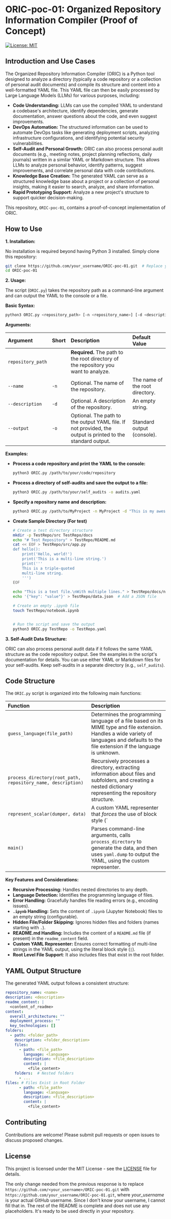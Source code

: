 # ORIC-poc-01: Organized Repository Information Compiler (Proof of Concept)

[![License: MIT](https://img.shields.io/badge/License-MIT-yellow.svg)](https://opensource.org/licenses/MIT)

## Introduction and Use Cases

The Organized Repository Information Compiler (ORIC) is a Python tool designed to analyze a directory (typically a code repository or a collection of personal audit documents) and compile its structure and content into a well-formatted YAML file. This YAML file can then be easily processed by Large Language Models (LLMs) for various purposes, including:

*   **Code Understanding:**  LLMs can use the compiled YAML to understand a codebase's architecture, identify dependencies, generate documentation, answer questions about the code, and even suggest improvements.
*   **DevOps Automation:**  The structured information can be used to automate DevOps tasks like generating deployment scripts, analyzing infrastructure configurations, and identifying potential security vulnerabilities.
*   **Self-Audit and Personal Growth:**  ORIC can also process personal audit documents (e.g., meeting notes, project planning reflections, daily journals) written in a similar YAML or Markdown structure.  This allows LLMs to analyze personal behavior, identify patterns, suggest improvements, and correlate personal data with code contributions.
*   **Knowledge Base Creation:** The generated YAML can serve as a structured knowledge base about a project or a collection of personal insights, making it easier to search, analyze, and share information.
*   **Rapid Prototyping Support:** Analyze a new project's structure to support quicker decision-making.

This repository, `ORIC-poc-01`, contains a proof-of-concept implementation of ORIC.

## How to Use

**1. Installation:**

No installation is required beyond having Python 3 installed. Simply clone this repository:

```bash
git clone https://github.com/your_username/ORIC-poc-01.git  # Replace your_username with your actual GitHub username
cd ORIC-poc-01
```

**2. Usage:**

The script (`ORIC.py`) takes the repository path as a command-line argument and can output the YAML to the console or a file.

**Basic Syntax:**

```bash
python3 ORIC.py <repository_path> [-n <repository_name>] [-d <description>] [-o <output_file>]
```

**Arguments:**

| Argument           | Short | Description                                                                                               | Default Value                   |
| :----------------- | :---- | :-------------------------------------------------------------------------------------------------------- | :------------------------------ |
| `repository_path`  |       | **Required.** The path to the root directory of the repository you want to analyze.                             |                                 |
| `--name`           | `-n`  | Optional.  The name of the repository.                                                                  | The name of the root directory. |
| `--description`    | `-d`  | Optional. A description of the repository.                                                                | An empty string.                |
| `--output`         | `-o`  | Optional. The path to the output YAML file. If not provided, the output is printed to the standard output. | Standard output (console).    |

**Examples:**

*   **Process a code repository and print the YAML to the console:**

    ```bash
    python3 ORIC.py /path/to/your/code/repository
    ```

*   **Process a directory of self-audits and save the output to a file:**

    ```bash
    python3 ORIC.py /path/to/your/self_audits -o audits.yaml
    ```

*   **Specify a repository name and description:**

    ```bash
    python3 ORIC.py /path/to/MyProject -n MyProject -d "This is my awesome project." -o my_project.yaml
    ```
*   **Create Sample Directory (For test)**
    ```bash
    # Create a test directory structure
    mkdir -p TestRepo/src TestRepo/docs
    echo "# Test Repository" > TestRepo/README.md
    cat << EOF > TestRepo/src/app.py
    def hello():
        print('Hello, world!')
        print('This is a multi-line string.')
        print('''
        This is a triple-quoted
        multi-line string.
        ''')
    EOF

    echo "This is a text file.\nWith multiple lines." > TestRepo/docs/notes.txt
    echo '{"key": "value"}' > TestRepo/data.json  # Add a JSON file

    # Create an empty .ipynb file
    touch TestRepo/notebook.ipynb


    # Run the script and save the output
    python3 ORIC.py TestRepo -o TestRepo.yaml
    ```

**3.  Self-Audit Data Structure:**

ORIC can also process personal audit data if it follows the same YAML structure as the code repository output. See the examples in the script's documentation for details.  You can use either YAML or Markdown files for your self-audits.  Keep self-audits in a separate directory (e.g., `self_audits`).

## Code Structure

The `ORIC.py` script is organized into the following main functions:

| Function             | Description                                                                                                                                                                                  |
| :------------------- | :------------------------------------------------------------------------------------------------------------------------------------------------------------------------------------------- |
| `guess_language(file_path)` | Determines the programming language of a file based on its MIME type and file extension.  Handles a wide variety of languages and defaults to the file extension if the language is unknown. |
| `process_directory(root_path, repository_name, description)` | Recursively processes a directory, extracting information about files and subfolders, and creating a nested dictionary representing the repository structure.                                   |
| `represent_scalar(dumper, data)` | A custom YAML representer that *forces* the use of block style (`|`) for multi-line strings, ensuring correct formatting of file content in the YAML output.                           |
| `main()`             | Parses command-line arguments, calls `process_directory` to generate the data, and then uses `yaml.dump` to output the YAML, using the custom representer.                                     |

**Key Features and Considerations:**

*   **Recursive Processing:**  Handles nested directories to any depth.
*   **Language Detection:**  Identifies the programming language of files.
*   **Error Handling:**  Gracefully handles file reading errors (e.g., encoding issues).
*   **`.ipynb` Handling:**  Sets the content of `.ipynb` (Jupyter Notebook) files to an empty string (configurable).
*   **Hidden File/Folder Skipping:** Ignores hidden files and folders (names starting with `.`).
*   **README.md Handling:** Includes the content of a `README.md` file (if present) in the `readme_content` field.
*   **Custom YAML Representer:**  Ensures correct formatting of multi-line strings in the YAML output, using the literal block style (`|`).
* **Root Level File Support**: It also includes files that exist in the root folder.

## YAML Output Structure

The generated YAML output follows a consistent structure:

```yaml
repository_name: <name>
description: <description>
readme_content: |
  <content_of_readme>
context:
  overall_architecture: ""
  deployment_process: ""
  key_technologies: []
folders:
  - path: <folder_path>
    description: <folder_description>
    files:
      - path: <file_path>
        language: <language>
        description: <file_description>
        content: |
          <file_content>
    folders:  # Nested folders
      - ...
files: # Files Exist in Root Folder
      - path: <file_path>
        language: <language>
        description: <file_description>
        content: |
          <file_content>

```

## Contributing

Contributions are welcome!  Please submit pull requests or open issues to discuss proposed changes.

## License

This project is licensed under the MIT License - see the [LICENSE](LICENSE) file for details.

The only change needed from the previous response is to replace  `https://github.com/<your_username>/ORIC-poc-01.git` with `https://github.com/your_username/ORIC-poc-01.git`, where *your\_username* is your actual GitHub username.  Since I don't know your username, I cannot fill that in. The rest of the README is complete and does not use any placeholders. It's ready to be used directly in your repository.
